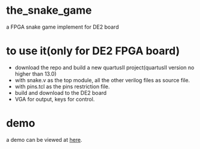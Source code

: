 # the_snake_game
a FPGA snake game implement for DE2 board
# to use it(only for DE2 FPGA board)
* download the repo and build a new quartusII project(quartusII version no higher than 13.0)
* with snake.v as the top module, all the other verilog files as source file.
* with pins.tcl as the pins restriction file.
* build and download to the DE2 board
* VGA for output, keys for control.
# demo
a demo can be viewed at [here](http://share.sqrtwo.com/demo_snake.html).
